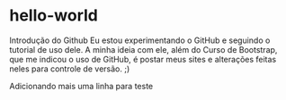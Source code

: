 # hello-world
Introdução do Github
Eu estou experimentando o GitHub e seguindo o tutorial de uso dele.
A minha ideia com ele, além do Curso de Bootstrap, que me indicou o uso de GitHub, é postar meus sites e alterações feitas neles para controle de versão. ;) 

Adicionando mais uma linha para teste
